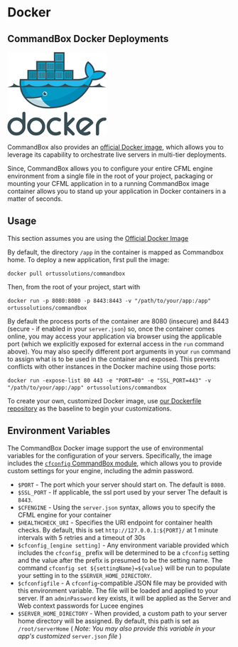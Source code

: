 # Docker

## CommandBox Docker Deployments

![](../.gitbook/assets/docker.png)

CommandBox also provides an [official Docker image](https://hub.docker.com/r/ortussolutions/commandbox/), which allows you to leverage its capability to orchestrate live servers in multi-tier deployments.

Since, CommandBox allows you to configure your entire CFML engine environment from a single file in the root of your project, packaging or mounting your CFML application in to a running CommandBox image container allows you to stand up your application in Docker containers in a matter of seconds.

## Usage

This section assumes you are using the [Official Docker Image](https://hub.docker.com/r/ortussolutions/commandbox/)

By default, the directory `/app` in the container is mapped as Commandbox home. To deploy a new application, first pull the image:

```text
docker pull ortussolutions/commandbox
```

Then, from the root of your project, start with

```text
docker run -p 8080:8080 -p 8443:8443 -v "/path/to/your/app:/app" ortussolutions/commandbox
```

By default the process ports of the container are 8080 \(insecure\) and 8443 \(secure - if enabled in your `server.json`\) so, once the container comes online, you may access your application via browser using the applicable port \(which we explicitly exposed for external access in the `run` command above\). You may also specify different port arguments in your `run` command to assign what is to be used in the container and exposed. This prevents conflicts with other instances in the Docker machine using those ports:

```text
docker run -expose-list 80 443 -e "PORT=80" -e "SSL_PORT=443" -v "/path/to/your/app:/app" ortussolutions/commandbox
```

To create your own, customized Docker image, use [our Dockerfile repository](https://github.com/Ortus-Solutions/docker-commandbox) as the baseline to begin your customizations.

## Environment Variables

The CommandBox Docker image support the use of environmental variables for the configuration of your servers. Specifically, the image includes the [`cfconfig` CommandBox module](https://www.forgebox.io/view/commandbox-cfconfig), which allows you to provide custom settings for your engine, including the admin password.

* `$PORT` - The port which your server should start on. The default is `8080`.
* `$SSL_PORT` - If applicable, the ssl port used by your server The default is `8443`.
* `$CFENGINE` - Using the `server.json` syntax, allows you to specify the CFML engine for your container
* `$HEALTHCHECK_URI` - Specifies the URI endpoint for container health checks. By default, this is set `http://127.0.0.1:${PORT}/` at 1 minute intervals with 5 retries and a timeout of 30s
* `$cfconfig_[engine setting]` - Any environment variable provided which includes the `cfconfig_` prefix will be determined to be a `cfconfig` setting and the value after the prefix is presumed to be the setting name. The command `cfconfig set ${settingName}=${value}` will be run to populate your setting in to the `$SERVER_HOME_DIRECTORY`.
* `$cfconfigfile` - A `cfconfig`-compatible JSON file may be provided with this environment variable. The file will be loaded and applied to your server. If an `adminPassword` key exists, it will be applied as the Server and Web context passwords for Lucee engines
* `$SERVER_HOME_DIRECTORY` - When provided, a custom path to your server home directory will be assigned. By default, this path is set as `/root/serverHome` \( _Note: You may also provide this variable in your app's customized_ `server.json` _file_ \)

